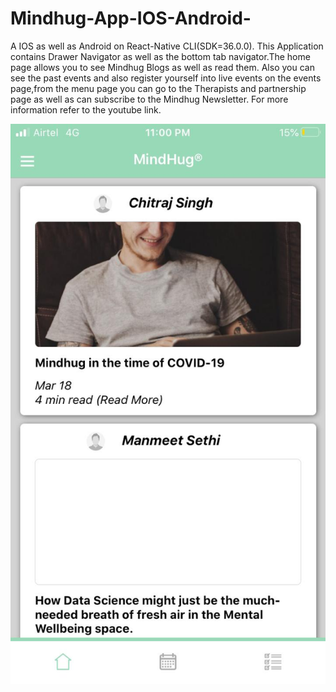 # Mindhug-App-IOS-Android-
A IOS as well as Android on React-Native CLI(SDK=36.0.0). This Application contains Drawer Navigator as well as the bottom tab navigator.The home page allows you to see Mindhug Blogs as well as read them. Also you can see the past events and also register yourself into live events on the events page,from the menu page you can go to the Therapists and partnership page as well as can subscribe to the Mindhug Newsletter. For more information refer to the youtube link.

![](Imgs/1.jpeg)
